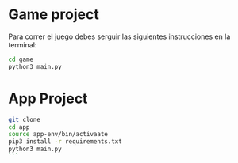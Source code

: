 # Game project

Para correr el juego debes serguir las siguientes instrucciones en la terminal:

```sh
cd game
python3 main.py
```

# App Project

````sh
git clone
cd app
source app-env/bin/activaate
pip3 install -r requirements.txt
python3 main.py
```